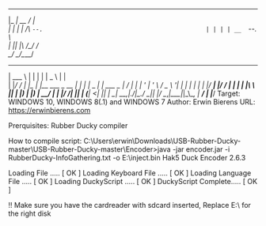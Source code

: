  _____ _____  _____                                             
|_   _|  __ \/  ___|                                            
  | | | |  \/\ `--.                                             
  | | | | __  `--. \                                            
 _| |_| |_\ \/\__/ /                                            
 \___/ \____/\____/                                             
                                                                
                                                                
______      _     _                ______            _          
| ___ \    | |   | |               |  _  \          | |         
| |_/ /   _| |__ | |__   ___ _ __  | | | |_   _  ___| | ___   _ 
|    / | | | '_ \| '_ \ / _ \ '__| | | | | | | |/ __| |/ / | | |
| |\ \ |_| | |_) | |_) |  __/ |    | |/ /| |_| | (__|   <| |_| |
\_| \_\__,_|_.__/|_.__/ \___|_|    |___/  \__,_|\___|_|\_\\__, |
                                                           __/ |
                                                          |___/ 
Target: WINDOWS 10, WINDOWS 8(.1) and WINDOWS 7
Author: Erwin Bierens
URL:	https://erwinbierens.com

Prerquisites:
Rubber Ducky compiler 

How to compile script:
C:\Users\erwin\Downloads\USB-Rubber-Ducky-master\USB-Rubber-Ducky-master\Encoder>java -jar encoder.jar -i RubberDucky-InfoGathering.txt -o E:\inject.bin
Hak5 Duck Encoder 2.6.3

Loading File .....              [ OK ]
Loading Keyboard File .....     [ OK ]
Loading Language File .....     [ OK ]
Loading DuckyScript .....       [ OK ]
DuckyScript Complete.....       [ OK ]

!! Make sure you have the cardreader with sdcard inserted, Replace E:\ for the right disk